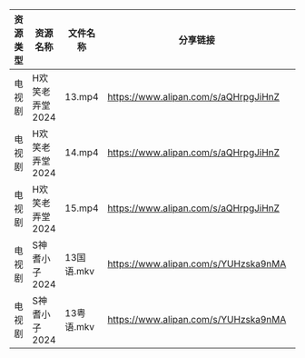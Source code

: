 | 资源类型 | 资源名称       | 文件名称     | 分享链接                                 | 更新时间                |
| ---- | ---------- | -------- | ------------------------------------ | ------------------- |
| 电视剧  | H欢笑老弄堂2024 | 13.mp4   | https://www.alipan.com/s/aQHrpgJiHnZ | 2024-05-23 00:05:46 |
| 电视剧  | H欢笑老弄堂2024 | 14.mp4   | https://www.alipan.com/s/aQHrpgJiHnZ | 2024-05-23 00:05:46 |
| 电视剧  | H欢笑老弄堂2024 | 15.mp4   | https://www.alipan.com/s/aQHrpgJiHnZ | 2024-05-23 00:05:46 |
| 电视剧  | S神耆小子2024  | 13国语.mkv | https://www.alipan.com/s/YUHzska9nMA | 2024-05-23 00:07:19 |
| 电视剧  | S神耆小子2024  | 13粤语.mkv | https://www.alipan.com/s/YUHzska9nMA | 2024-05-23 00:07:19 |
